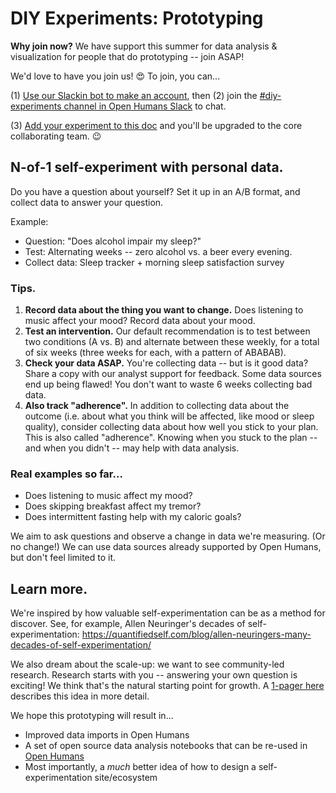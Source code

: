 # DIY Experiments: Prototyping

**Why join now?** We have support this summer for data analysis & visualization for people that do prototyping -- join ASAP!

We'd love to have you join us! 😍 To join, you can...

(1) [Use our Slackin bot to make an account](http://slackin.openhumans.org/), then (2) join the [#diy-experiments channel in Open Humans Slack](http://slackin.openhumans.org/) to chat.

(3) [Add your experiment to this doc](https://docs.google.com/document/d/1raLOqcEdJ73guiBmprv6qOXdH7sQI8m6lY7E6BX3BiY/edit#) and you'll be upgraded to the core collaborating team. 😉

## N-of-1 self-experiment with personal data.

Do you have a question about yourself? Set it up in an A/B format, and collect data to answer your question.

Example:
* Question: "Does alcohol impair my sleep?"
* Test: Alternating weeks -- zero alcohol vs. a beer every evening.
* Collect data: Sleep tracker + morning sleep satisfaction survey

### Tips.

1. **Record data about the thing you want to change.** Does listening to music affect your mood? Record data about your mood.
2. **Test an intervention.** Our default recommendation is to test between two conditions (A vs. B) and alternate between these weekly, for a total of six weeks (three weeks for each, with a pattern of ABABAB).
3. **Check your data ASAP.** You're collecting data -- but is it good data? Share a copy with our analyst support for feedback. Some data sources end up being flawed! You don't want to waste 6 weeks collecting bad data.
4. **Also track "adherence".** In addition to collecting data about the outcome (i.e. about what you think will be affected, like mood or sleep quality), consider collecting data about how well you stick to your plan. This is also called "adherence". Knowing when you stuck to the plan -- and when you didn't -- may help with data analysis.
### Real examples so far...

* Does listening to music affect my mood?
* Does skipping breakfast affect my tremor?
* Does intermittent fasting help with my caloric goals?

We aim to ask questions and observe a change in data we're measuring. (Or no change!) We can use data sources already supported by Open Humans, but don't feel limited to it.

## Learn more.

We're inspired by how valuable self-experimentation can be as a method for discover. See, for example, Allen Neuringer's decades of self-experimentation: https://quantifiedself.com/blog/allen-neuringers-many-decades-of-self-experimentation/

We also dream about the scale-up: we want to see community-led research. Research starts with you -- answering your own question is exciting! We think that's the natural starting point for growth. A [1-pager here](https://docs.google.com/document/d/1onavSwWbV3y0pMvT_VXApx-vmyDpxWryNKNBaGZ_2Rs/edit) describes this idea in more detail.

We hope this prototyping will result in...
* Improved data imports in Open Humans
* A set of open source data analysis notebooks that can be re-used in [Open Humans](https://exploratory.openhumans.org/)
* Most importantly, a _much_ better idea of how to design a self-experimentation site/ecosystem
